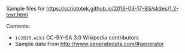 Sample files for https://scriptotek.github.io/2016-03-17-BS/slides/1.2-text.html

Contents:

- `ic2810.wiki` CC-BY-SA 3.0 Wikipedia contributors
- Sample data from http://www.generatedata.com/#generator
